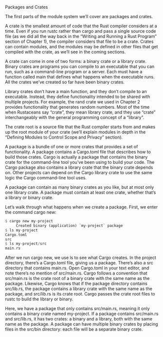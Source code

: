 Packages and Crates

The first parts of the module system we’ll cover are packages and crates.

A crate is the smallest amount of code that the Rust compiler considers at a
time. Even if you run rustc rather than cargo and pass a single source code file
(as we did all the way back in the “Writing and Running a Rust Program” section
of Chapter 1), the compiler considers that file to be a crate. Crates can
contain modules, and the modules may be defined in other files that get compiled
with the crate, as we’ll see in the coming sections.

A crate can come in one of two forms: a binary crate or a library crate. Binary
crates are programs you can compile to an executable that you can run, such as a
command-line program or a server. Each must have a function called main that
defines what happens when the executable runs. All the crates we’ve created so
far have been binary crates.

Library crates don’t have a main function, and they don’t compile to an
executable. Instead, they define functionality intended to be shared with
multiple projects. For example, the rand crate we used in Chapter 2 provides
functionality that generates random numbers. Most of the time when Rustaceans
say “crate”, they mean library crate, and they use “crate” interchangeably with
the general programming concept of a “library".

The crate root is a source file that the Rust compiler starts from and makes up
the root module of your crate (we’ll explain modules in depth in the “Defining
Modules to Control Scope and Privacy” section).

A package is a bundle of one or more crates that provides a set of
functionality. A package contains a Cargo.toml file that describes how to build
those crates. Cargo is actually a package that contains the binary crate for the
command-line tool you’ve been using to build your code. The Cargo package also
contains a library crate that the binary crate depends on. Other projects can
depend on the Cargo library crate to use the same logic the Cargo command-line
tool uses.

A package can contain as many binary crates as you like, but at most only one
library crate. A package must contain at least one crate, whether that’s a
library or binary crate.

Let’s walk through what happens when we create a package. First, we enter the
command cargo new:

```rust
$ cargo new my-project
     Created binary (application) `my-project` package
$ ls my-project
Cargo.toml
src
$ ls my-project/src
main.rs
```

After we run cargo new, we use ls to see what Cargo creates. In the project
directory, there’s a Cargo.toml file, giving us a package. There’s also a src
directory that contains main.rs. Open Cargo.toml in your text editor, and note
there’s no mention of src/main.rs. Cargo follows a convention that src/main.rs
is the crate root of a binary crate with the same name as the package. Likewise,
Cargo knows that if the package directory contains src/lib.rs, the package
contains a library crate with the same name as the package, and src/lib.rs is
its crate root. Cargo passes the crate root files to rustc to build the library
or binary.

Here, we have a package that only contains src/main.rs, meaning it only contains
a binary crate named my-project. If a package contains src/main.rs and
src/lib.rs, it has two crates: a binary and a library, both with the same name
as the package. A package can have multiple binary crates by placing files in
the src/bin directory: each file will be a separate binary crate.
